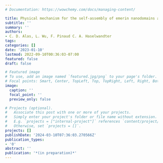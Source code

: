 ```yaml
---
# Documentation: https://wowchemy.com/docs/managing-content/

title: Physical mechanism for the self-assembly of emerin nanodomains at the inner nuclear membrane
subtitle: ''
summary: ''
authors:
- C. D. Alas, L. Wu, F. Pinaud C. A. Haselwandter
tags:
categories: []
date: '2023-01-10'
lastmod: 2022-09-10T00:36:03-07:00
featured: false
draft: false

# Featured image
# To use, add an image named `featured.jpg/png` to your page's folder.
# Focal points: Smart, Center, TopLeft, Top, TopRight, Left, Right, BottomLeft, Bottom, BottomRight.
image:
  caption: ''
  focal_point: ''
  preview_only: false

# Projects (optional).
#   Associate this post with one or more of your projects.
#   Simply enter your project's folder or file name without extension.
#   E.g. `projects = ["internal-project"]` references `content/project/deep-learning/index.md`.
#   Otherwise, set `projects = []`.
projects: []
publishDate: '2024-03-10T07:36:03.270566Z'
publication_types:
- '0'
abstract: ''
publication: '*(in preparation)*'
---
```


